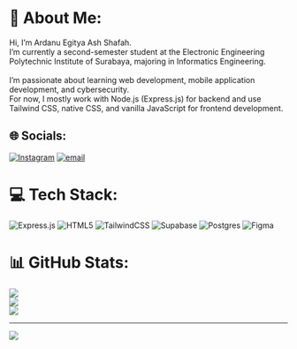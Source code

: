 # 💫 About Me:
Hi, I’m Ardanu Egitya Ash Shafah.<br>I’m currently a second-semester student at the Electronic Engineering Polytechnic Institute of Surabaya, majoring in Informatics Engineering.<br><br>I’m passionate about learning web development, mobile application development, and cybersecurity.<br>For now, I mostly work with Node.js (Express.js) for backend and use Tailwind CSS, native CSS, and vanilla JavaScript for frontend development.


## 🌐 Socials:
[![Instagram](https://img.shields.io/badge/Instagram-%23E4405F.svg?logo=Instagram&logoColor=white)](https://instagram.com/elihgto) [![email](https://img.shields.io/badge/Email-D14836?logo=gmail&logoColor=white)](mailto:ardanuash@gmail.com) 

# 💻 Tech Stack:
![Express.js](https://img.shields.io/badge/express.js-%23404d59.svg?style=for-the-badge&logo=express&logoColor=%2361DAFB) ![HTML5](https://img.shields.io/badge/html5-%23E34F26.svg?style=for-the-badge&logo=html5&logoColor=white) ![TailwindCSS](https://img.shields.io/badge/tailwindcss-%2338B2AC.svg?style=for-the-badge&logo=tailwind-css&logoColor=white) ![Supabase](https://img.shields.io/badge/Supabase-3ECF8E?style=for-the-badge&logo=supabase&logoColor=white) ![Postgres](https://img.shields.io/badge/postgres-%23316192.svg?style=for-the-badge&logo=postgresql&logoColor=white) ![Figma](https://img.shields.io/badge/figma-%23F24E1E.svg?style=for-the-badge&logo=figma&logoColor=white)
# 📊 GitHub Stats:
![](https://github-readme-stats.vercel.app/api?username=Elight-dotcom&theme=shadow_blue&hide_border=false&include_all_commits=false&count_private=true)<br/>
![](https://nirzak-streak-stats.vercel.app/?user=Elight-dotcom&theme=shadow_blue&hide_border=false)<br/>
![](https://github-readme-stats.vercel.app/api/top-langs/?username=Elight-dotcom&theme=shadow_blue&hide_border=false&include_all_commits=false&count_private=true&layout=compact)

---
[![](https://visitcount.itsvg.in/api?id=Elight-dotcom&icon=0&color=0)](https://visitcount.itsvg.in)

<!-- Proudly created with GPRM ( https://gprm.itsvg.in ) -->
